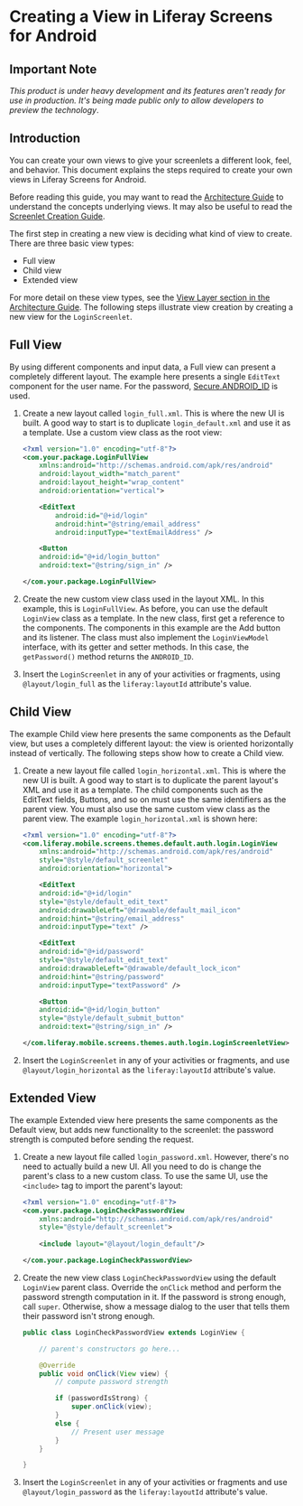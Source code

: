 # Creating a View in Liferay Screens for Android

## Important Note

*This product is under heavy development and its features aren't ready for use in production. It's being made public only to allow developers to preview the technology*.

## Introduction

You can create your own views to give your screenlets a different look, feel, and behavior. This document explains the steps required to create your own views in Liferay Screens for Android.

Before reading this guide, you may want to read the [Architecture Guide](architecture.md) to understand the concepts underlying views. It may also be useful to read the [Screenlet Creation Guide](screenlet_creation.md).

The first step in creating a new view is deciding what kind of view to create. There are three basic view types:

- Full view
- Child view
- Extended view

For more detail on these view types, see the [View Layer section in the Architecture Guide](architecture.md#view-layer). The following steps illustrate view creation by creating a new view for the `LoginScreenlet`.

## Full View

By using different components and input data, a Full view can present a completely different layout. The example here presents a single `EditText` component for the user name. For the password, [Secure.ANDROID_ID](http://developer.android.com/reference/android/provider/Settings.Secure.html#ANDROID_ID) is used. 

1. Create a new layout called `login_full.xml`. This is where the new UI is built. A good way to start is to duplicate `login_default.xml` and use it as a template. Use a custom view class as the root view:

	```xml
	<?xml version="1.0" encoding="utf-8"?>
	<com.your.package.LoginFullView
	    xmlns:android="http://schemas.android.com/apk/res/android"
	    android:layout_width="match_parent"
	    android:layout_height="wrap_content"
	    android:orientation="vertical">
	
	    <EditText
	        android:id="@+id/login"
	        android:hint="@string/email_address"
	        android:inputType="textEmailAddress" />
	
	    <Button
		android:id="@+id/login_button"
		android:text="@string/sign_in" />
	
	</com.your.package.LoginFullView>
	```
	
2. Create the new custom view class used in the layout XML. In this example, this is `LoginFullView`. As before, you can use the default `LoginView` class as a template. In the new class, first get a reference to the components. The components in this example are the Add button and its listener. The class must also implement the `LoginViewModel` interface, with its getter and setter methods. In this case, the `getPassword()` method returns the `ANDROID_ID`.

3. Insert the `LoginScreenlet` in any of your activities or fragments, using `@layout/login_full` as the `liferay:layoutId` attribute's value.

## Child View

The example Child view here presents the same components as the Default view, but uses a completely different layout: the view is oriented horizontally instead of vertically. The following steps show how to create a Child view.

1. Create a new layout file called `login_horizontal.xml`. This is where the new UI is built. A good way to start is to duplicate the parent layout's XML and use it as a template. The child components such as the EditText fields, Buttons, and so on must use the same identifiers as the parent view. You must also use the same custom view class as the parent view. The example `login_horizontal.xml` is shown here: 

	```xml 
	<?xml version="1.0" encoding="utf-8"?>
	<com.liferay.mobile.screens.themes.default.auth.login.LoginView
		xmlns:android="http://schemas.android.com/apk/res/android"
	    style="@style/default_screenlet"
		android:orientation="horizontal">
	
	    <EditText
		android:id="@+id/login"
		style="@style/default_edit_text"
		android:drawableLeft="@drawable/default_mail_icon"
		android:hint="@string/email_address"
		android:inputType="text" />
	
	    <EditText
		android:id="@+id/password"
		style="@style/default_edit_text"
		android:drawableLeft="@drawable/default_lock_icon"
		android:hint="@string/password"
		android:inputType="textPassword" />
	
	    <Button
		android:id="@+id/login_button"
		style="@style/default_submit_button"
		android:text="@string/sign_in" />
	
	</com.liferay.mobile.screens.themes.auth.login.LoginScreenletView>
	```

2. Insert the `LoginScreenlet` in any of your activities or fragments, and use `@layout/login_horizontal` as the `liferay:layoutId` attribute's value.

## Extended View

The example Extended view here presents the same components as the Default view, but adds new functionality to the screenlet: the password strength is computed before sending the request.

1. Create a new layout file called `login_password.xml`. However, there's no need to actually build a new UI. All you need to do is change the parent's class to a new custom class. To use the same UI, use the `<include>` tag to import the parent's layout:

	```xml 
	<?xml version="1.0" encoding="utf-8"?>
	<com.your.package.LoginCheckPasswordView
		xmlns:android="http://schemas.android.com/apk/res/android"
	    style="@style/default_screenlet">
	    
	    <include layout="@layout/login_default"/>
	
	</com.your.package.LoginCheckPasswordView>
	```

2. Create the new view class `LoginCheckPasswordView` using the default `LoginView` parent class. Override the `onClick` method and perform the password strength computation in it. If the password is strong enough, call `super`. Otherwise, show a message dialog to the user that tells them their password isn't strong enough.

	```java
	public class LoginCheckPasswordView extends LoginView {
	
		// parent's constructors go here...
	
		@Override
		public void onClick(View view) {
			// compute password strength
	
			if (passwordIsStrong) {
				super.onClick(view);
			}
			else {
				// Present user message
			}
		}
	
	}
	```

3. Insert the `LoginScreenlet` in any of your activities or fragments and use `@layout/login_password` as the `liferay:layoutId` attribute's value.

<!-- 
## Packaging Your Views

Views are created typically as source code inside your app's project. However, if you want to distribute your views or reuse them from different projects, you need to package your views inside a project and add this project as your app's project dependency.

For that, just follow next steps:

TODO
-->
